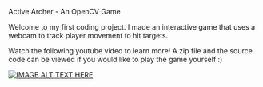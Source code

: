 Active Archer - An OpenCV Game

Welcome to my first coding project. I made an interactive game that uses a webcam to track player movement to hit targets.

Watch the following youtube video to learn more! A zip file and the source code can be viewed if you would like to play the game yourself :)

[![IMAGE ALT TEXT HERE](https://img.youtube.com/vi/sF_LzRn_sfY/0.jpg)](https://www.youtube.com/watch?v=sF_LzRn_sfY)
